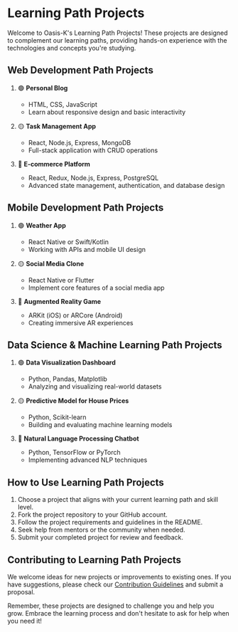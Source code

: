 # Learning Path Projects

Welcome to Oasis-K's Learning Path Projects! These projects are designed to complement our learning paths, providing hands-on experience with the technologies and concepts you're studying.

## Web Development Path Projects

1. 🟢 **Personal Blog**
   - HTML, CSS, JavaScript
   - Learn about responsive design and basic interactivity

2. 🟡 **Task Management App**
   - React, Node.js, Express, MongoDB
   - Full-stack application with CRUD operations

3. 🔴 **E-commerce Platform**
   - React, Redux, Node.js, Express, PostgreSQL
   - Advanced state management, authentication, and database design

## Mobile Development Path Projects

1. 🟢 **Weather App**
   - React Native or Swift/Kotlin
   - Working with APIs and mobile UI design

2. 🟡 **Social Media Clone**
   - React Native or Flutter
   - Implement core features of a social media app

3. 🔴 **Augmented Reality Game**
   - ARKit (iOS) or ARCore (Android)
   - Creating immersive AR experiences

## Data Science & Machine Learning Path Projects

1. 🟢 **Data Visualization Dashboard**
   - Python, Pandas, Matplotlib
   - Analyzing and visualizing real-world datasets

2. 🟡 **Predictive Model for House Prices**
   - Python, Scikit-learn
   - Building and evaluating machine learning models

3. 🔴 **Natural Language Processing Chatbot**
   - Python, TensorFlow or PyTorch
   - Implementing advanced NLP techniques

## How to Use Learning Path Projects

1. Choose a project that aligns with your current learning path and skill level.
2. Fork the project repository to your GitHub account.
3. Follow the project requirements and guidelines in the README.
4. Seek help from mentors or the community when needed.
5. Submit your completed project for review and feedback.

## Contributing to Learning Path Projects

We welcome ideas for new projects or improvements to existing ones. If you have suggestions, please check our [Contribution Guidelines](../../CONTRIBUTING.md) and submit a proposal.

Remember, these projects are designed to challenge you and help you grow. Embrace the learning process and don't hesitate to ask for help when you need it!

